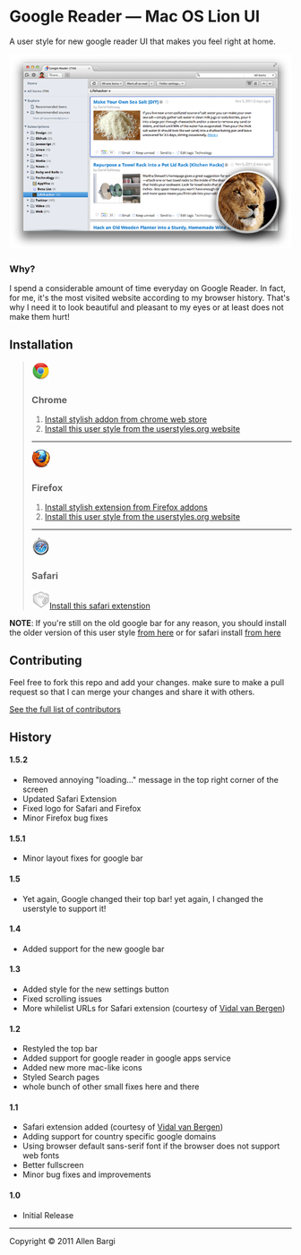 # Google Reader &mdash; Mac OS Lion UI #
A user style for new google reader UI that makes you feel right at home.

[![image](https://github.com/aziz/Google-Reader-Lion-UI/raw/master/images/screenshot-small.png)](https://github.com/aziz/Google-Reader-Lion-UI/raw/master/images/screenshot.png)

### Why?
I spend a considerable amount of time everyday on Google Reader. In fact, for me, it's the most visited website according to my browser history. That's why I need it to look beautiful and pleasant to my eyes or at least does not make them hurt!

## Installation ##

> ![Chrome](https://github.com/aziz/Google-Reader-Lion-UI/raw/master/images/chrome.png)
> ### Chrome
> 1. [Install stylish addon from chrome web store](https://chrome.google.com/webstore/detail/fjnbnpbmkenffdnngjfgmeleoegfcffe)
> 2. [Install this user style from the userstyles.org website](http://bit.ly/greader-lion-ui)
>
> ------
>
> ![Firefox](https://github.com/aziz/Google-Reader-Lion-UI/raw/master/images/firefox.png)
> ### Firefox
> 1. [Install stylish extension from Firefox addons](https://addons.mozilla.org/en-US/firefox/addon/stylish/)
> 2. [Install this user style from the userstyles.org website](http://bit.ly/greader-lion-ui)
>
> -----
>
> ![Safari](https://github.com/aziz/Google-Reader-Lion-UI/raw/master/images/safari.png)
> ### Safari
>
> ![Safariextz](https://github.com/aziz/Google-Reader-Lion-UI/raw/master/images/safariextz.png)[Install this safari extenstion](https://github.com/aziz/Google-Reader-Lion-UI/raw/master/Google%20Reader%20Lion%20UI.safariextz)


**NOTE**: If you're still on the old google bar for any reason, you should install the older version of this user style
[from here](http://userstyles.org/styles/58056/google-reader-mac-os-lion-ui-old-google-bar) or for safari install [from here](https://github.com/aziz/Google-Reader-Lion-UI/raw/master/Google%20Reader%20Lion%20UI%20-%20Old%20Google%20Bar.safariextz)

## Contributing

Feel free to fork this repo and add your changes. make sure to make a pull request so that I can merge your changes and share it with others.

[See the full list of contributors](https://github.com/aziz/Google-Reader-Lion-UI/contributors)

## History ##

#### 1.5.2
* Removed annoying "loading..." message in the top right corner of the screen
* Updated Safari Extension
* Fixed logo for Safari and Firefox
* Minor Firefox bug fixes

#### 1.5.1
* Minor layout fixes for google bar

#### 1.5
* Yet again, Google changed their top bar! yet again, I changed the userstyle to support it!

#### 1.4 
* Added support for the new google bar 

#### 1.3
* Added style for the new settings button
* Fixed scrolling issues
* More whilelist URLs for Safari extension (courtesy of [Vidal van Bergen](https://github.com/vidalvanbergen))

#### 1.2
* Restyled the top bar
* Added support for google reader in google apps service
* Added new more mac-like icons
* Styled Search pages
* whole bunch of other small fixes here and there

#### 1.1
* Safari extension added (courtesy of [Vidal van Bergen](https://github.com/vidalvanbergen))
* Adding support for country specific google domains
* Using browser default sans-serif font if the browser does not support web fonts
* Better fullscreen
* Minor bug fixes and improvements

#### 1.0
* Initial Release



------
Copyright &copy; 2011 Allen Bargi